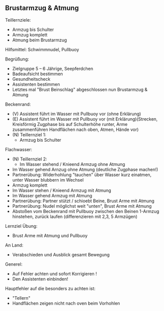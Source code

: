 ## Brustarmzug & Atmung
Teillernziele:
- Armzug bis Schulter
- Armzug komplett
- Atmung beim Brustarmzug

Hilfsmittel: Schwimmnudel, Pullbuoy

Begrüßung:
- Zielgruppe 5 – 6 Jährige, Seepferdchen
- Badeaufsicht bestimmen
- Gesundheitscheck
- Assistenten bestimmen
- Letztes mal "Brust Beinschlag" abgeschlossen nun Brustarmzug & Atmung

Beckenrand:
- (V) Assistent führt im Wasser mit Pullbuoy vor (ohne Erklärung)
- (E) Assistent führt im Wasser mit Pullbuoy vor (mit Erklärung)(Strecken, Kreisförmig Zugphase bis auf Schulterhöhe runter, Arme zusammenführen Handflächen nach oben, Atmen, Hände vor)
- (N) Teillernziel 1:
  - Armzug bis Schulter

Flachwasser:
- (N) Teillernziel 2:
  - Im Wasser stehend / Knieend Armzug ohne Atmung
- Im Wasser gehend Arnzug ohne Atmung (deutliche Zugphase machen!)
- Partnerübung: Widerhohlung "tauchen" über Wasser kurz einatmen, unter Wasser blubbern im Wechsel
- Armzug komplett
- Im Wasser stehen / Knieend Armzug mit Atmung
- Im Wasser gehend Armzug mit Atmung
- Partnerübung: Partner stützt / schioebt Beine, Brust Arme mit Atmung
- Partnerübung: Nudel möglichst weit "unten", Brust Arme mit Atmung
- Abstoßen vom Beckenrand mit Pullbuoy zwischen den Beinen 1-Armzug hinstehen, zurück laufen (differenzieren mit 2,3, 5 Armzügen)

Lernziel Übung: 
- Brust Arme mit Atmung und Pullbuoy

An Land:
- Verabschieden und Ausblick gesamt Bewegung
  
Generel:
- Auf Fehler achten und sofort Korrigieren !
- Den Assistenten einbinden!

Hauptfehler auf die besonders zu achten ist:
- "Tellern"
- Handflächen zeigen nicht nach oven beim Vorhohlen